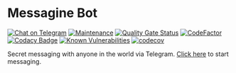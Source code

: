 # Messagine Bot

[![Chat on Telegram](https://img.shields.io/badge/Chat%20on-Telegram-brightgreen.svg)](https://t.me/MessagineBot)
[![Maintenance](https://img.shields.io/badge/Maintained%3F-yes-green.svg)](https://github.com/messagine/messagine-bot/graphs/commit-activity)
[![Quality Gate Status](https://sonarcloud.io/api/project_badges/measure?project=messagine_messagine-bot&metric=alert_status)](https://sonarcloud.io/dashboard?id=messagine_messagine-bot)
[![CodeFactor](https://www.codefactor.io/repository/github/messagine/messagine-bot/badge)](https://www.codefactor.io/repository/github/messagine/messagine-bot)
[![Codacy Badge](https://api.codacy.com/project/badge/Grade/ed41f7b2d48a4a9bb750dd38a7467f3d)](https://app.codacy.com/gh/messagine/messagine-bot?utm_source=github.com&utm_medium=referral&utm_content=messagine/messagine-bot&utm_campaign=Badge_Grade)
[![Known Vulnerabilities](https://snyk.io/test/github/messagine/messagine-bot/badge.svg)](https://snyk.io/test/github/messagine/messagine-bot)
[![codecov](https://codecov.io/gh/messagine/messagine-bot/branch/master/graph/badge.svg?token=5LNYPX7YS8)](https://codecov.io/gh/messagine/messagine-bot)

Secret messaging with anyone in the world via Telegram. [Click here](https://t.me/MessagineBot) to start messaging.
